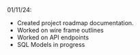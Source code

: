01/11/24:

- Created project roadmap documentation.
- Worked on wire frame outlines
- Worked on API endpoints
- SQL Models in progress
